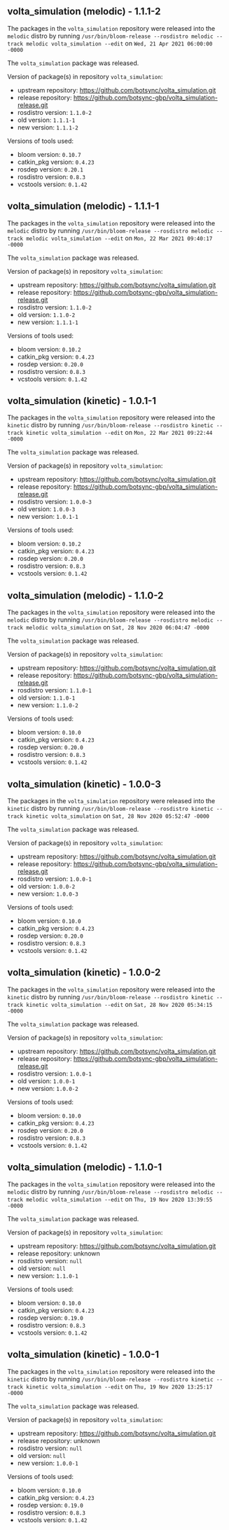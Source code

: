 ## volta_simulation (melodic) - 1.1.1-2

The packages in the `volta_simulation` repository were released into the `melodic` distro by running `/usr/bin/bloom-release --rosdistro melodic --track melodic volta_simulation --edit` on `Wed, 21 Apr 2021 06:00:00 -0000`

The `volta_simulation` package was released.

Version of package(s) in repository `volta_simulation`:

- upstream repository: https://github.com/botsync/volta_simulation.git
- release repository: https://github.com/botsync-gbp/volta_simulation-release.git
- rosdistro version: `1.1.0-2`
- old version: `1.1.1-1`
- new version: `1.1.1-2`

Versions of tools used:

- bloom version: `0.10.7`
- catkin_pkg version: `0.4.23`
- rosdep version: `0.20.1`
- rosdistro version: `0.8.3`
- vcstools version: `0.1.42`


## volta_simulation (melodic) - 1.1.1-1

The packages in the `volta_simulation` repository were released into the `melodic` distro by running `/usr/bin/bloom-release --rosdistro melodic --track melodic volta_simulation --edit` on `Mon, 22 Mar 2021 09:40:17 -0000`

The `volta_simulation` package was released.

Version of package(s) in repository `volta_simulation`:

- upstream repository: https://github.com/botsync/volta_simulation.git
- release repository: https://github.com/botsync-gbp/volta_simulation-release.git
- rosdistro version: `1.1.0-2`
- old version: `1.1.0-2`
- new version: `1.1.1-1`

Versions of tools used:

- bloom version: `0.10.2`
- catkin_pkg version: `0.4.23`
- rosdep version: `0.20.0`
- rosdistro version: `0.8.3`
- vcstools version: `0.1.42`


## volta_simulation (kinetic) - 1.0.1-1

The packages in the `volta_simulation` repository were released into the `kinetic` distro by running `/usr/bin/bloom-release --rosdistro kinetic --track kinetic volta_simulation --edit` on `Mon, 22 Mar 2021 09:22:44 -0000`

The `volta_simulation` package was released.

Version of package(s) in repository `volta_simulation`:

- upstream repository: https://github.com/botsync/volta_simulation.git
- release repository: https://github.com/botsync-gbp/volta_simulation-release.git
- rosdistro version: `1.0.0-3`
- old version: `1.0.0-3`
- new version: `1.0.1-1`

Versions of tools used:

- bloom version: `0.10.2`
- catkin_pkg version: `0.4.23`
- rosdep version: `0.20.0`
- rosdistro version: `0.8.3`
- vcstools version: `0.1.42`


## volta_simulation (melodic) - 1.1.0-2

The packages in the `volta_simulation` repository were released into the `melodic` distro by running `/usr/bin/bloom-release --rosdistro melodic --track melodic volta_simulation` on `Sat, 28 Nov 2020 06:04:47 -0000`

The `volta_simulation` package was released.

Version of package(s) in repository `volta_simulation`:

- upstream repository: https://github.com/botsync/volta_simulation.git
- release repository: https://github.com/botsync-gbp/volta_simulation-release.git
- rosdistro version: `1.1.0-1`
- old version: `1.1.0-1`
- new version: `1.1.0-2`

Versions of tools used:

- bloom version: `0.10.0`
- catkin_pkg version: `0.4.23`
- rosdep version: `0.20.0`
- rosdistro version: `0.8.3`
- vcstools version: `0.1.42`


## volta_simulation (kinetic) - 1.0.0-3

The packages in the `volta_simulation` repository were released into the `kinetic` distro by running `/usr/bin/bloom-release --rosdistro kinetic --track kinetic volta_simulation` on `Sat, 28 Nov 2020 05:52:47 -0000`

The `volta_simulation` package was released.

Version of package(s) in repository `volta_simulation`:

- upstream repository: https://github.com/botsync/volta_simulation.git
- release repository: https://github.com/botsync-gbp/volta_simulation-release.git
- rosdistro version: `1.0.0-1`
- old version: `1.0.0-2`
- new version: `1.0.0-3`

Versions of tools used:

- bloom version: `0.10.0`
- catkin_pkg version: `0.4.23`
- rosdep version: `0.20.0`
- rosdistro version: `0.8.3`
- vcstools version: `0.1.42`


## volta_simulation (kinetic) - 1.0.0-2

The packages in the `volta_simulation` repository were released into the `kinetic` distro by running `/usr/bin/bloom-release --rosdistro kinetic --track kinetic volta_simulation --edit` on `Sat, 28 Nov 2020 05:34:15 -0000`

The `volta_simulation` package was released.

Version of package(s) in repository `volta_simulation`:

- upstream repository: https://github.com/botsync/volta_simulation.git
- release repository: https://github.com/botsync-gbp/volta_simulation-release.git
- rosdistro version: `1.0.0-1`
- old version: `1.0.0-1`
- new version: `1.0.0-2`

Versions of tools used:

- bloom version: `0.10.0`
- catkin_pkg version: `0.4.23`
- rosdep version: `0.20.0`
- rosdistro version: `0.8.3`
- vcstools version: `0.1.42`


## volta_simulation (melodic) - 1.1.0-1

The packages in the `volta_simulation` repository were released into the `melodic` distro by running `/usr/bin/bloom-release --rosdistro melodic --track melodic volta_simulation --edit` on `Thu, 19 Nov 2020 13:39:55 -0000`

The `volta_simulation` package was released.

Version of package(s) in repository `volta_simulation`:

- upstream repository: https://github.com/botsync/volta_simulation.git
- release repository: unknown
- rosdistro version: `null`
- old version: `null`
- new version: `1.1.0-1`

Versions of tools used:

- bloom version: `0.10.0`
- catkin_pkg version: `0.4.23`
- rosdep version: `0.19.0`
- rosdistro version: `0.8.3`
- vcstools version: `0.1.42`


## volta_simulation (kinetic) - 1.0.0-1

The packages in the `volta_simulation` repository were released into the `kinetic` distro by running `/usr/bin/bloom-release --rosdistro kinetic --track kinetic volta_simulation --edit` on `Thu, 19 Nov 2020 13:25:17 -0000`

The `volta_simulation` package was released.

Version of package(s) in repository `volta_simulation`:

- upstream repository: https://github.com/botsync/volta_simulation.git
- release repository: unknown
- rosdistro version: `null`
- old version: `null`
- new version: `1.0.0-1`

Versions of tools used:

- bloom version: `0.10.0`
- catkin_pkg version: `0.4.23`
- rosdep version: `0.19.0`
- rosdistro version: `0.8.3`
- vcstools version: `0.1.42`


